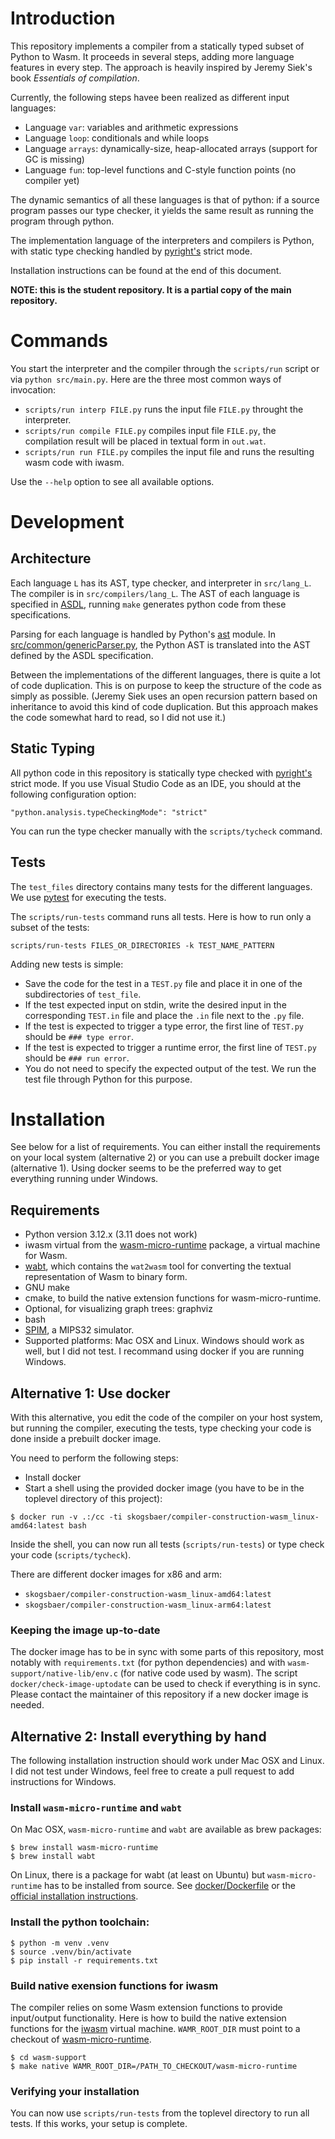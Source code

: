 # Introduction

This repository implements a compiler from a statically typed subset of Python to Wasm.
It proceeds in several steps, adding more language features in every step. The approach
is heavily inspired by Jeremy Siek's book *Essentials of compilation*.

Currently, the following steps havee been realized as different input languages:

* Language `var`: variables and arithmetic expressions
* Language `loop`: conditionals and while loops
* Language `arrays`: dynamically-size, heap-allocated arrays (support for GC is missing)
* Language `fun`: top-level functions and C-style function points (no compiler yet)

The dynamic semantics of all these languages is that of python: if a source
program passes our type checker, it yields the same result as running the program
through python.

The implementation language of the interpreters and compilers is Python, with static
type checking handled by [pyright's](https://github.com/microsoft/pyright/tree/main)
strict mode.

Installation instructions can be found at the end of this document.

**NOTE: this is the student repository. It is a partial copy of the main repository.**

# Commands

You start the interpreter and the compiler through the `scripts/run` script or via
`python src/main.py`. Here are the three most common ways of invocation:

* `scripts/run interp FILE.py` runs the input file `FILE.py` throught the interpreter.
* `scripts/run compile FILE.py` compiles input file `FILE.py`, the compilation result will
be placed in textual form in `out.wat`.
* `scripts/run run FILE.py` compiles the input file and runs the resulting wasm code with iwasm.

Use the `--help` option to see all available options.

# Development

## Architecture

Each language `L` has its AST, type checker, and interpreter in  `src/lang_L`. The compiler
is in `src/compilers/lang_L`. The AST of each language is specified in
[ASDL](https://www.cs.princeton.edu/~appel/papers/asdl97.pdf), running `make` generates
python code from these specifications.

Parsing for each language is handled by Python's
[ast](https://docs.python.org/3/library/ast.html) module. In
[src/common/genericParser.py](src/common/genericParser.py), the Python
AST is translated into the AST defined by the ASDL specification.

Between the implementations of the different languages, there is quite a lot of code
duplication. This is on purpose to keep the structure of the code as simply as possible.
(Jeremy Siek uses an open recursion pattern based on
inheritance to avoid this kind of code duplication. But this approach makes
the code somewhat hard to read, so I did not use it.)

## Static Typing

All python code in this repository is statically type checked with
[pyright's](https://github.com/microsoft/pyright/tree/main)
strict mode. If you use Visual Studio Code as an IDE, you should at the
following configuration option:

```
"python.analysis.typeCheckingMode": "strict"
```

You can run the type checker manually with the `scripts/tycheck` command.

## Tests

The `test_files` directory contains many tests for the different languages. We
use [pytest](https://docs.pytest.org/en/8.0.x/) for executing the tests.

The `scripts/run-tests` command runs all tests. Here is how to run only a subset of the tests:

```
scripts/run-tests FILES_OR_DIRECTORIES -k TEST_NAME_PATTERN
```

Adding new tests is simple:

* Save the code for the test in a `TEST.py` file and place it in one of the subdirectories
  of `test_file`.
* If the test expected input on stdin, write the desired input in the corresponding `TEST.in`
  file and place the `.in` file next to the `.py` file.
* If the test is expected to trigger a type error, the first line of `TEST.py` should be
  `### type error`.
* If the test is expected to trigger a runtime error, the first line of `TEST.py` should be
  `### run error`.
* You do not need to specify the expected output of the test. We run the test file
  through Python for this purpose.

# Installation

See below for a list of requirements.
You can either install the requirements on your local system (alternative 2) or
you can use a prebuilt docker image (alternative 1). Using docker seems to be the
preferred way to get everything running under Windows.

## Requirements

* Python version 3.12.x (3.11 does not work)
* iwasm virtual from the [wasm-micro-runtime](https://github.com/bytecodealliance/wasm-micro-runtime) package,
  a virtual machine for Wasm.
* [wabt](https://github.com/webassembly/wabt), which contains the `wat2wasm` tool for converting
  the textual representation of Wasm to binary form.
* GNU make
* cmake, to build the native extension functions for wasm-micro-runtime.
* Optional, for visualizing graph trees: graphviz
* bash
* [SPIM](https://spimsimulator.sourceforge.net/), a MIPS32 simulator.
* Supported platforms: Mac OSX and Linux. Windows should work as well, but I did not test. I recommand using docker if you are running Windows.

## Alternative 1: Use docker

With this alternative, you edit the code of the compiler on your host system,
but running the compiler, executing the tests, type checking your code
is done inside a prebuilt docker image.

You need to perform the following steps:

* Install docker
* Start a shell using the provided docker image
  (you have to be in the toplevel directory of this project):

```
$ docker run -v .:/cc -ti skogsbaer/compiler-construction-wasm_linux-amd64:latest bash
```

Inside the shell, you can now run all tests (`scripts/run-tests`) or type check your code
(`scripts/tycheck`).

There are different docker images for x86 and arm:

* `skogsbaer/compiler-construction-wasm_linux-amd64:latest`
* `skogsbaer/compiler-construction-wasm_linux-arm64:latest`

### Keeping the image up-to-date

The docker image has to be in sync with some parts of this repository, most notably
with `requirements.txt` (for python dependencies) and
with `wasm-support/native-lib/env.c` (for native code used by wasm). The script
`docker/check-image-uptodate` can be used to check if everything is in sync.
Please contact the maintainer of this repository if a new docker image is needed.

## Alternative 2: Install everything by hand

The following installation instruction should work under Mac OSX and Linux.
I did not test under Windows, feel free to create a pull request to
add instructions for Windows.

### Install `wasm-micro-runtime` and `wabt`

On Mac OSX, `wasm-micro-runtime` and `wabt` are available as brew packages:

```
$ brew install wasm-micro-runtime
$ brew install wabt
```

On Linux, there is a package for wabt (at least on Ubuntu) but `wasm-micro-runtime`
has to be installed from source. See [docker/Dockerfile](docker/Dockerfile)
or the [official installation instructions](https://github.com/bytecodealliance/wasm-micro-runtime/blob/main/product-mini/README.md).

### Install the python toolchain:

```
$ python -m venv .venv
$ source .venv/bin/activate
$ pip install -r requirements.txt
```

### Build native exension functions for iwasm

The compiler relies on some Wasm extension functions to provide input/output functionality.
Here is how to build the native extension functions for the [iwasm](https://github.com/bytecodealliance/wasm-micro-runtime) virtual machine. `WAMR_ROOT_DIR` must point to a checkout of
[wasm-micro-runtime](https://github.com/bytecodealliance/wasm-micro-runtime).

```
$ cd wasm-support
$ make native WAMR_ROOT_DIR=/PATH_TO_CHECKOUT/wasm-micro-runtime
```

### Verifying your installation

You can now use `scripts/run-tests` from the toplevel directory to run all tests.
If this works, your setup is complete.

